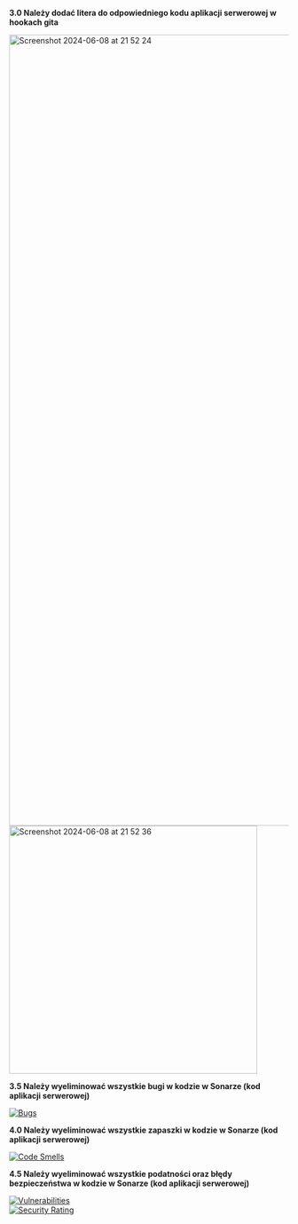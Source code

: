**3.0 Należy dodać litera do odpowiedniego kodu aplikacji serwerowej w hookach gita**    

<img width="1426" alt="Screenshot 2024-06-08 at 21 52 24" src="https://github.com/rabarbar15/e-biznes/assets/167764560/0226216b-10a1-41e8-9792-f98e0204cd4f">
<img width="447" alt="Screenshot 2024-06-08 at 21 52 36" src="https://github.com/rabarbar15/e-biznes/assets/167764560/e997d769-ce7a-44ac-a3cb-ffe199a54e8b">

**3.5 Należy wyeliminować wszystkie bugi w kodzie w Sonarze (kod aplikacji serwerowej)**     

[![Bugs](https://sonarcloud.io/api/project_badges/measure?project=rabarbar15_sonar-exercise-backend&metric=bugs)](https://sonarcloud.io/summary/new_code?id=rabarbar15_sonar-exercise-backend)

**4.0 Należy wyeliminować wszystkie zapaszki w kodzie w Sonarze (kod aplikacji serwerowej)**  

[![Code Smells](https://sonarcloud.io/api/project_badges/measure?project=rabarbar15_sonar-exercise-backend&metric=code_smells)](https://sonarcloud.io/summary/new_code?id=rabarbar15_sonar-exercise-backend)


**4.5 Należy wyeliminować wszystkie podatności oraz błędy bezpieczeństwa w kodzie w Sonarze (kod aplikacji serwerowej)**      

[![Vulnerabilities](https://sonarcloud.io/api/project_badges/measure?project=rabarbar15_sonar-exercise-backend&metric=vulnerabilities)](https://sonarcloud.io/summary/new_code?id=rabarbar15_sonar-exercise-backend)    
[![Security Rating](https://sonarcloud.io/api/project_badges/measure?project=rabarbar15_sonar-exercise-backend&metric=security_rating)](https://sonarcloud.io/summary/new_code?id=rabarbar15_sonar-exercise-backend)
